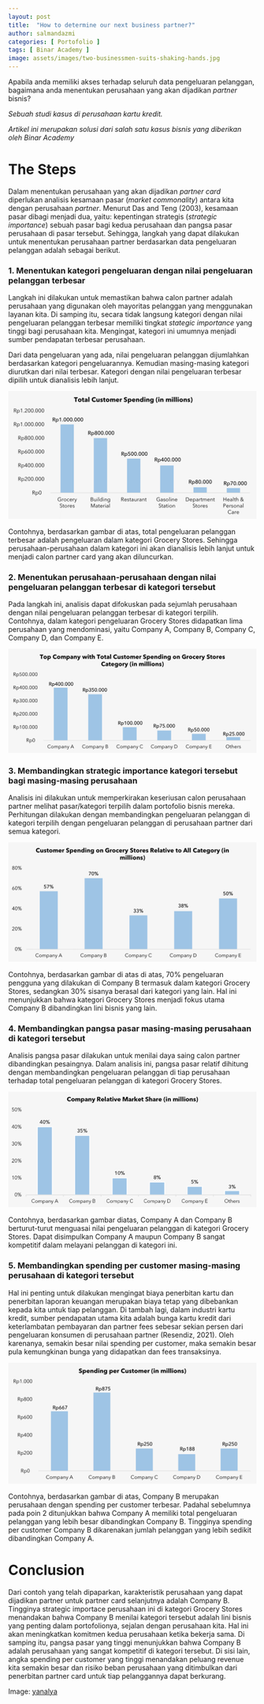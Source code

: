 ```yaml
---
layout: post
title:  "How to determine our next business partner?"
author: salmandazmi
categories: [ Portofolio ]
tags: [ Binar Academy ]
image: assets/images/two-businessmen-suits-shaking-hands.jpg
---
```


Apabila anda memiliki akses terhadap seluruh data pengeluaran pelanggan, bagaimana anda menentukan perusahaan yang akan dijadikan *partner* bisnis?

*Sebuah studi kasus di perusahaan kartu kredit.*

*Artikel ini merupakan solusi dari salah satu kasus bisnis yang diberikan oleh Binar Academy*

# The Steps

Dalam menentukan perusahaan yang akan dijadikan *partner card* diperlukan analisis kesamaan pasar (*market commonality*) antara kita dengan perusahaan *partner*. Menurut Das and Teng (2003), kesamaan pasar dibagi menjadi dua, yaitu: kepentingan strategis (*strategic importance*) sebuah pasar bagi kedua perusahaan dan pangsa pasar perusahaan di pasar tersebut. Sehingga, langkah yang dapat dilakukan untuk menentukan perusahaan partner berdasarkan data pengeluaran pelanggan adalah sebagai berikut.

### 1. Menentukan kategori pengeluaran dengan nilai pengeluaran pelanggan terbesar

Langkah ini dilakukan untuk memastikan bahwa calon partner adalah perusahaan yang digunakan oleh mayoritas pelanggan yang menggunakan layanan kita. Di samping itu, secara tidak langsung kategori dengan nilai pengeluaran pelanggan terbesar memiliki tingkat *stategic importance* yang tinggi bagi perusahaan kita. Mengingat, kategori ini umumnya menjadi sumber pendapatan terbesar perusahaan.

Dari data pengeluaran yang ada, nilai pengeluaran pelanggan dijumlahkan berdasarkan kategori pengeluarannya. Kemudian masing-masing kategori diurutkan dari nilai terbesar. Kategori dengan nilai pengeluaran terbesar dipilih untuk dianalisis lebih lanjut.

![Total customer spending (in millions)](/assets/images/2022-08-05-total-customer-spending.png "Total Customer Spending")

Contohnya, berdasarkan gambar di atas, total pengeluaran pelanggan terbesar adalah pengeluaran dalam kategori Grocery Stores. Sehingga perusahaan-perusahaan dalam kategori ini akan dianalisis lebih lanjut untuk menjadi calon partner card yang akan diluncurkan.

### 2. Menentukan perusahaan-perusahaan dengan nilai pengeluaran pelanggan terbesar di kategori tersebut

Pada langkah ini, analisis dapat difokuskan pada sejumlah perusahaan dengan nilai pengeluaran pelanggan terbesar di kategori terpilih. Contohnya, dalam kategori pengeluaran Grocery Stores didapatkan lima perusahaan yang mendominasi, yaitu Company A, Company B, Company C, Company D, dan Company E.

![Top Company on Grocery Stores Category (in millions)](/assets/images/2022-08-05-top-company-on-grocery-stores-category.png "Top Company on Grocery Stores Category (in millions)")

### 3. Membandingkan strategic importance kategori tersebut bagi masing-masing perusahaan
Analisis ini dilakukan untuk memperkirakan keseriusan calon perusahaan partner melihat pasar/kategori terpilih dalam portofolio bisnis mereka. Perhitungan dilakukan dengan membandingkan pengeluaran pelanggan di kategori terpilih dengan pengeluaran pelanggan di perusahaan partner dari semua kategori.

![Customer Spending on Grocery Stores Relative to All Category (in millions)](/assets/images/2022-08-05-customer-spending-on-grocery-stores-category.png "Customer Spending on Grocery Stores Relative to All Category (in millions)")

Contohnya, berdasarkan gambar di atas di atas, 70% pengeluaran pengguna yang dilakukan di Company B termasuk dalam kategori Grocery Stores, sedangkan 30% sisanya berasal dari kategori yang lain. Hal ini menunjukkan bahwa kategori Grocery Stores menjadi fokus utama Company B dibandingkan lini bisnis yang lain.

### 4. Membandingkan pangsa pasar masing-masing perusahaan di kategori tersebut
Analisis pangsa pasar dilakukan untuk menilai daya saing calon partner dibandingkan pesaingnya. Dalam analisis ini, pangsa pasar relatif dihitung dengan membandingkan pengeluaran pelanggan di tiap perusahaan terhadap total pengeluaran pelanggan di kategori Grocery Stores.

![Company Relative Market Share (in millions)](/assets/images/2022-08-05-company-relative-market-share.png "Company Relative Market Share (in millions)")

Contohnya, berdasarkan gambar diatas, Company A dan Company B berturut-turut menguasai nilai pengeluaran pelanggan di kategori Grocery Stores. Dapat disimpulkan Company A maupun Company B sangat kompetitif dalam melayani pelanggan di kategori ini.

### 5. Membandingkan spending per customer masing-masing perusahaan di kategori tersebut
Hal ini penting untuk dilakukan mengingat biaya penerbitan kartu dan penerbitan laporan keuangan merupakan biaya tetap yang dibebankan kepada kita untuk tiap pelanggan. Di tambah lagi, dalam industri kartu kredit, sumber pendapatan utama kita adalah bunga kartu kredit dari keterlambatan pembayaran dan partner fees sebesar sekian persen dari pengeluaran konsumen di perusahaan partner (Resendiz, 2021). Oleh karenanya, semakin besar nilai spending per customer, maka semakin besar pula kemungkinan bunga yang didapatkan dan fees transaksinya.

![Spending per Customer (in millions)](/assets/images/2022-08-05-spending-per-customer.png "Spending per Customer (in millions)")

Contohnya, berdasarkan gambar di atas, Company B merupakan perusahaan dengan spending per customer terbesar. Padahal sebelumnya pada poin 2 ditunjukkan bahwa Company A memiliki total pengeluaran pelanggan yang lebih besar dibandingkan Company B. Tingginya spending per customer Company B dikarenakan jumlah pelanggan yang lebih sedikit dibandingkan Company A.

# Conclusion
Dari contoh yang telah dipaparkan, karakteristik perusahaan yang dapat dijadikan partner untuk partner card selanjutnya adalah Company B. Tingginya strategic importace perusahaan ini di kategori Grocery Stores menandakan bahwa Company B menilai kategori tersebut adalah lini bisnis yang penting dalam portofolionya, sejalan dengan perusahaan kita. Hal ini akan meningkatkan komitmen kedua perusahaan ketika bekerja sama. Di samping itu, pangsa pasar yang tinggi menunjukkan bahwa Company B adalah perusahaan yang sangat kompetitif di kategori tersebut. Di sisi lain, angka spending per customer yang tinggi menandakan peluang revenue kita semakin besar dan risiko beban perusahaan yang ditimbulkan dari penerbitan partner card untuk tiap pelanggannya dapat berkurang.

Image: [yanalya](https://www.freepik.com/free-photo/closeup-view-handshake-two-businessmen-suits-shaking-hands_3954471.htm#query=business%20partner&position=2&from_view=search)
